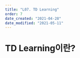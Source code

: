 ```yaml
---
title: "L07. TD Learning"
order: 7
date_created: "2021-04-28"
date_modified: "2021-05-11"
---
```


# TD Learning이란?
